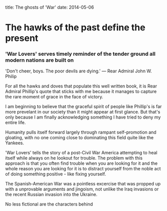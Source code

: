 title: The ghosts of 'War'
date: 2014-05-06

# The hawks of the past define the present

### 'War Lovers' serves timely reminder of the tender ground all modern nations are built on

'Don't cheer, boys. The poor devils are dying.' — Rear Admiral John W. Philip

For all the hawks and doves that populate this well written book, it is Rear Admiral Phillip's quote that sticks with me because it manages to capture the rare moment of grace in the face of victory.

I am beginning to believe that the graceful spirit of people like Phillip's is far more prevelant in our society than it might appear at first glance. But that's only because I am finally acknowledging something I have tried to deny my entire life.

Humanity pulls itself forward largely through rampant self-promotion and gloating, with no one coming close to dominating this field quite like the Yankees.

'War Lovers' tells the story of a post-Civil War America attempting to heal itself while always on he lookout for trouble. The problem with this approach is that you often find trouble when you are looking for it and the whole reason you are looking for it is to distract yourself from the noble act of doing something positive - like fixing yourself.

The Spanish-American War was a pointless excercise that was propped up with a unprovable arguments and jingoism, not unlike the Iraq invasions or the recent Russian invasion into the Ukraine.

No less fictional are the characters behind